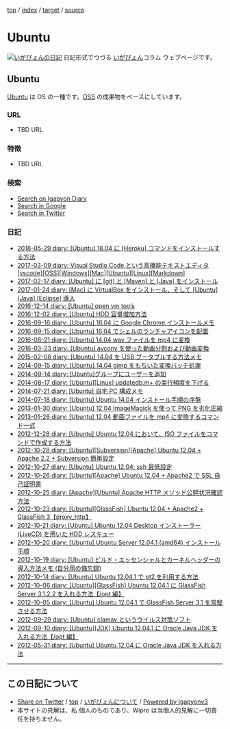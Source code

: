 [top](../index.html) / [index](index.html) / [target](http://www.igapyon.jp/igapyon/diary/keyword/ubuntu.html) / [source](https://github.com/igapyon/diary/blob/master/keyword/ubuntu.src.md) 

Ubuntu
=====================================================================================================
[![いがぴょんの日記](http://www.igapyon.jp/igapyon/diary/images/iga200306s.jpg "いがぴょん")](http://www.igapyon.jp/igapyon/diary/memo/memoigapyon.html) 日記形式でつづる [いがぴょん](http://www.igapyon.jp/igapyon/diary/memo/memoigapyon.html)コラム ウェブページです。

## Ubuntu

[Ubuntu](ubuntu.html) は OS の一種です。[OSS](oss.html) の成果物をベースにしています。

### URL

* TBD URL

### 特徴

* TBD URL

### 検索

* [Search on Igapyon Diary](https://www.google.co.jp/#pws=0&q=site:https%3A%2F%2Figapyon.github.io%2Fdiary%2F+Ubuntu)
* [Search in Google](https://www.google.co.jp/#pws=0&q=Ubuntu)
* [Search in Twitter](https://twitter.com/search?q=%23Ubuntu)

### 日記

* [2018-05-29 diary: [Ubuntu] 18.04 に [Heroku] コマンドをインストールする方法](../2018/ig180529.html)
* [2017-03-09 diary: Visual Studio Code という高機能テキストエディタ [vscode][OSS][Windows][Mac][Ubuntu][Linux][Markdown]](../2017/ig170309.html)
* [2017-02-17 diary: [Ubuntu] に [git] と [Maven] と [Java] をインストール](../2017/ig170217.html)
* [2017-01-24 diary: [Mac] に VirtualBox をインストール、そして [Ubuntu] [Java] [Eclipse] 導入](../2017/ig170124.html)
* [2016-12-14 diary: [Ubuntu] open vm tools](../2016/ig161214.html)
* [2016-12-02 diary: [Ubuntu] HDD 容量増加方法](../2016/ig161202.html)
* [2016-09-16 diary: [Ubuntu] 16.04 に Google Chrome インストールメモ](../2016/ig160916.html)
* [2016-09-15 diary: [Ubuntu] 16.04 でシェルのランチャアイコンを配置](../2016/ig160915.html)
* [2016-08-21 diary: [Ubuntu] 14.04 wav ファイルを mp4 に変換](../2016/ig160821.html)
* [2016-03-23 diary: [Ubuntu] avconv を使った動画分割および動画変換](../2016/ig160323.html)
* [2015-02-08 diary: [Ubuntu] 14.04 を USB ブータブルする方法メモ](../2015/ig150208.html)
* [2014-09-15 diary: [Ubuntu] 14.04 gimp をもちいた変換バッチ処理](../2014/ig140915.html)
* [2014-09-14 diary: [Ubuntu]グループにユーザーを追加](../2014/ig140914.html)
* [2014-08-17 diary: [Ubuntu][Linux] updatedb.m+ の実行頻度を下げる](../2014/ig140817.html)
* [2014-07-21 diary: [Ubuntu] 自宅 PC 構成メモ](../2014/ig140721.html)
* [2014-07-18 diary: [Ubuntu] Ubuntu 14.04 インストール手順の序盤](../2014/ig140718.html)
* [2013-01-30 diary: [Ubuntu] 12.04 ImageMagick を使って PNG を劣化圧縮](../2013/ig130130.html)
* [2013-01-26 diary: [Ubuntu] 12.04 動画ファイルを mp4 に変換するコマンド一式](../2013/ig130126.html)
* [2012-12-28 diary: [Ubuntu] Ubuntu 12.04 において、ISO ファイルをコマンドで作成する方法](../2012/ig121228.html)
* [2012-10-28 diary: [Ubuntu][Subversion][Apache] Ubuntu 12.04 + Apache 2.2 + Subversion 簡単設定](../2012/ig121028.html)
* [2012-10-27 diary: [Ubuntu] Ubuntu 12.04: ssh 最低設定](../2012/ig121027.html)
* [2012-10-26 diary: [Ubuntu][Apache] Ubuntu 12.04 + Apache2 で SSL 自己証明書](../2012/ig121026.html)
* [2012-10-25 diary: [Apache][Ubuntu] Apache HTTP メソッド公開状況確認方法](../2012/ig121025.html)
* [2012-10-23 diary: [Ubuntu][GlassFish] Ubuntu 12.04 + Apache2 + GlassFish 3【proxy_http】](../2012/ig121023.html)
* [2012-10-21 diary: [Ubuntu] Ubuntu 12.04 Desktop インストーラー (LiveCD) を用いた HDD レスキュー](../2012/ig121021.html)
* [2012-10-20 diary: [Ubuntu] Ubuntu Server 12.04.1  (amd64) インストール手順](../2012/ig121020.html)
* [2012-10-19 diary: [Ubuntu] ビルド・エッセンシャルとカーネルヘッダーの導入方法メモ (自分用の備忘録)](../2012/ig121019.html)
* [2012-10-14 diary: [Ubuntu] Ubuntu 12.04.1 で pt2 を利用する方法](../2012/ig121014.html)
* [2012-10-06 diary: [Ubuntu][GlassFish] Ubuntu 12.04.1 に GlassFish Server 3.1.2.2 を入れる方法【/opt 編】](../2012/ig121006.html)
* [2012-10-05 diary: [Ubuntu] Ubuntu 12.04.1 で GlassFish Server 3.1 を常駐させる方法](../2012/ig121005.html)
* [2012-09-29 diary: [Ubuntu] clamav というウイルス対策ソフト](../2012/ig120929.html)
* [2012-09-10 diary: [Ubuntu][JDK] Ubuntu 12.04.1 に Oracle Java JDK を入れる方法【/opt 編】](../2012/ig120910.html)
* [2012-05-31 diary: [Ubuntu] Ubuntu 12.04 に Oracle Java JDK を入れる方法](../2012/ig120531.html)



----------------------------------------------------------------------------------------------------

## この日記について

* [Share on Twitter](https://twitter.com/intent/tweet?hashtags=igapyon%2Cdiary%2C%E3%81%84%E3%81%8C%E3%81%B4%E3%82%87%E3%82%93%2CUbuntu%2COSS&text=Ubuntu&url=http%3A%2F%2Fwww.igapyon.jp%2Figapyon%2Fdiary%2Fkeyword%2Fubuntu.html) / [top](../index.html) / [いがぴょんについて](http://www.igapyon.jp/igapyon/diary/memo/memoigapyon.html) / [Powered by Igapyonv3](https://github.com/igapyon/igapyonv3)
* 本サイトの見解は、私 個人のものであり、Wipro は当個人的見解に一切責任を持ちません。 

